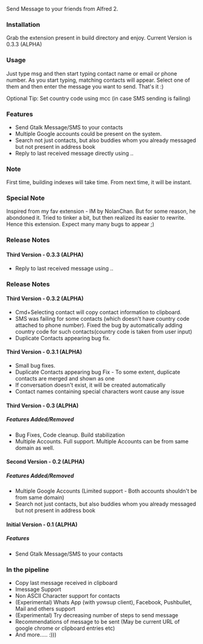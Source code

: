Send Message to your friends from Alfred 2.

### Installation
Grab the extension present in build directory and enjoy. Current Version is 0.3.3 (ALPHA)

### Usage
Just type msg and then start typing contact name or email or phone number. As you start typing, matching contacts will appear. Select one of them and then enter the message you want to send. That's it :)

Optional Tip: Set country code using mcc (in case SMS sending is failing) 

### Features
* Send Gtalk Message/SMS to your contacts
* Multiple Google accounts could be present on the system.
* Search not just contacts, but also buddies whom you already messaged but not present in address book
* Reply to last received message directly using ..

### Note
First time, building indexes will take time. From next time, it will be instant. 

### Special Note
Inspired from my fav extension - IM by NolanChan. But for some reason, he abondoned it. Tried to tinker a bit, but then realized its easier to rewrite. Hence this extension. Expect many many bugs to appear ;)

### Release Notes
#### Third Version - 0.3.3 (ALPHA)
* Reply to last received message using ..

### Release Notes
#### Third Version - 0.3.2 (ALPHA)
* Cmd+Selecting contact will copy contact information to clipboard.
* SMS was failing for some contacts (which doesn't have country code attached to phone number). Fixed the bug by automatically adding country code for such contacts(country code is taken from user input)
* Duplicate Contacts appearing bug fix.

#### Third Version - 0.3.1 (ALPHA)
* Small bug fixes. 
* Duplicate Contacts appearing bug Fix - To some extent, duplicate contacts are merged and shown as one
* If conversation doesn't exist, it will be created automatically
* Contact names containing special characters wont cause any issue

#### Third Version - 0.3 (ALPHA)
##### Features Added/Removed
* Bug Fixes, Code cleanup. Build stabilization
* Multiple Accounts. Full support. Multiple Accounts can be from same domain as well.

#### Second Version - 0.2 (ALPHA)
##### Features Added/Removed
* Multiple Google Accounts (Limited support - Both accounts shouldn't be from same domain)
* Search not just contacts, but also buddies whom you already messaged but not present in address book

#### Initial Version - 0.1 (ALPHA)
##### Features
* Send Gtalk Message/SMS to your contacts

### In the pipeline
* Copy last message received in clipboard
* Imessage Support
* Non ASCII Character support for contacts
* (Experimental) Whats App (with yowsup client), Facebook, Pushbullet, Mail and others support
* (Experimental) Try decreasing number of steps to send message
* Recommendations of message to be sent (May be current URL of google chrome or clipboard entries etc)
* And more..... :)))
